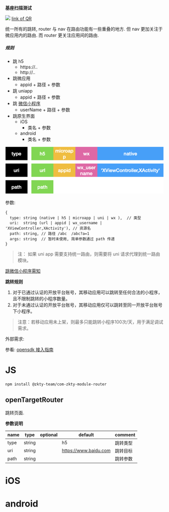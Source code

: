 

**基座扫描测试**
<div id='modulename' style='display:none'>router</div>
<img id='qrimg' src='https://api.qrserver.com/v1/create-qr-code/?size=150x150&data=http://192.168.44.52:3000/docs/modules/all/dist/ui/index.html'></img>
<a id='qrlink' href="about:none">link of QR</a>

统一所有的跳转, router 与 nav 在路由功能有一些重叠的地方. 但 nav 更加关注于微应用内的路由. 而 router 更关注应用间的路由.



##### 规则

- 跳 h5
  - https://..
  - http://..
- 跳微应用
  - appid + 路径 + 参数
- 跳 uniapp
  - appid + 路径 + 参数
- 跳 [微信小程序](https://developers.weixin.qq.com/doc/oplatform/Mobile_App/Launching_a_Mini_Program/iOS_Development_example.html)
  - userName + 路径 + 参数
- 跳原生界面
  - iOS
    - 类名 + 参数
  - android
    - 类名 + 参数

![image-20201010170737644](assets/image-20201010170737644.png)

参数:

````
{
  type: string (native | h5 | microapp | uni | wx ),  // 类型
  uri:  string (url | appid | wx_username | 'XViewController,XActivity'), // 资源名
  path: string, // 路径 /abc  /abc?a=1
  args: string  // 暂时未使用, 简单参数通过 path 传递
}
````

> 注： 如果 uni app 需要支持统一路由，则需要将 uni 请求代理到统一路由模块。

[跳微信小程序需知](https://developers.weixin.qq.com/doc/oplatform/Mobile_App/Launching_a_Mini_Program/Launching_a_Mini_Program.html)

**跳转规则**

1. 对于已通过认证的开放平台账号，其移动应用可以跳转至任何合法的小程序，且不限制跳转的小程序数量。
2. 对于未通过认证的开放平台账号，其移动应用仅可以跳转至同一开放平台账号下小程序。

>  注意：若移动应用未上架，则最多只能跳转小程序100次/天，用于满足调试需求。



外部需求:

参看: [opensdk 接入指南](https://developers.weixin.qq.com/doc/oplatform/Mobile_App/Access_Guide/iOS.html)



# JS


``` bash
npm install @zkty-team/com-zkty-module-router
```



## openTargetRouter

跳转页面.

	
**参数说明**

| name                        | type      | optional | default   | comment  |
| --------------------------- | --------- | -------- | --------- |--------- |
| type | string |  | h5 | 跳转类型 |
| uri | string |  | https://www.baidu.com | 跳转目标 |
| path | string |  |  | 跳转参数 |

    

# iOS


# android


